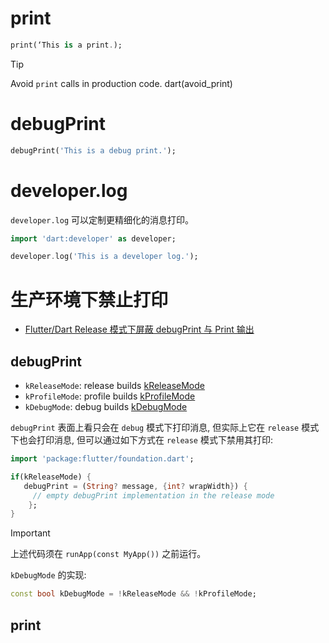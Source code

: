 # print

```dart
print(‘This is a print.);
```

> [!tip]
> Avoid `print` calls in production code. dart(avoid_print)

# debugPrint

```dart
debugPrint('This is a debug print.');
```

# developer.log

`developer.log` 可以定制更精细化的消息打印。

```dart
import 'dart:developer' as developer;

developer.log('This is a developer log.');
```

# 生产环境下禁止打印

- [Flutter/Dart Release 模式下屏蔽 debugPrint 与 Print 输出](https://droidyue.com/blog/2022/05/23/disable-debugprint-and-print-in-flutter-dart-release-mode/)

## debugPrint

- `kReleaseMode`: release builds [kReleaseMode](https://api.flutter.dev/flutter/foundation/kReleaseMode-constant.html)
- `kProfileMode`: profile builds [kProfileMode](https://api.flutter.dev/flutter/foundation/kProfileMode-constant.html)
- `kDebugMode`: debug builds [kDebugMode](https://api.flutter.dev/flutter/foundation/kDebugMode-constant.html)

`debugPrint` 表面上看只会在 `debug` 模式下打印消息, 但实际上它在 `release` 模式下也会打印消息, 但可以通过如下方式在 `release` 模式下禁用其打印:

```dart
import 'package:flutter/foundation.dart';

if(kReleaseMode) {
   debugPrint = (String? message, {int? wrapWidth}) {
     // empty debugPrint implementation in the release mode
    };
}
```

> [!important]
> 上述代码须在 `runApp(const MyApp())` 之前运行。

`kDebugMode` 的实现:

```dart
const bool kDebugMode = !kReleaseMode && !kProfileMode;
```

## print